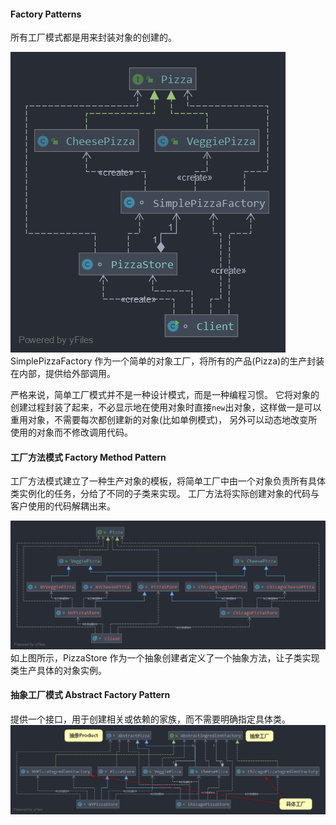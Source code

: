 

#### Factory Patterns
所有工厂模式都是用来封装对象的创建的。

![](../../../../../../../img/simple-factory-ex.png)
SimplePizzaFactory 作为一个简单的对象工厂，将所有的产品(Pizza)的生产封装在内部，提供给外部调用。

严格来说，简单工厂模式并不是一种设计模式，而是一种编程习惯。
它将对象的创建过程封装了起来，不必显示地在使用对象时直接`new`出对象，这样做一是可以重用对象，不需要每次都创建新的对象(比如单例模式)，
另外可以动态地改变所使用的对象而不修改调用代码。


#### 工厂方法模式 Factory Method Pattern
工厂方法模式建立了一种生产对象的模板，将简单工厂中由一个对象负责所有具体类实例化的任务，分给了不同的子类来实现。
工厂方法将实际创建对象的代码与客户使用的代码解耦出来。

![](../../../../../../../img/factory-method-ex.png)
如上图所示，PizzaStore 作为一个抽象创建者定义了一个抽象方法，让子类实现类生产具体的对象实例。


#### 抽象工厂模式 Abstract Factory Pattern
提供一个接口，用于创建相关或依赖的家族，而不需要明确指定具体类。
![](../../../../../../../img/absract-factory-ex.png)
